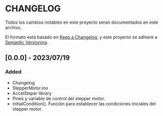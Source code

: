 # CHANGELOG

Todos los cambios notables en este proyecto seran documentados en este archivo.

El formato está basado en [Keep a Changelog](http://keepachangelog.com/), y este proyecto se adhiere a [Semantic Versioning](http://semver.org/).

## [0.0.0] - 2023/07/19

### Added
- Changelog
- StepperMotor.ino
- AccelSteper library
- Pines y variable de control del stepper motor.
- initialCondition(). Función para establecer las condiciones iniciales del stepper motor.